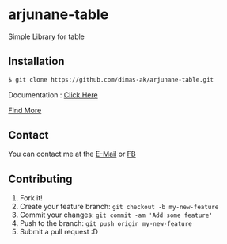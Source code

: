 # arjunane-table
Simple Library for table

## Installation

```bash
$ git clone https://github.com/dimas-ak/arjunane-table.git
```

Documentation : [Click Here](https://dimas-ak.web.app/documentation/arjunane-table)

[Find More](https://dimas-ak.web.app)

## Contact

You can contact me at the [E-Mail](mailto:dimas.awang.kusuma@gmail.com) or [FB](https://www.facebook.com/arjunane.co.id)

## Contributing

1. Fork it!
2. Create your feature branch: `git checkout -b my-new-feature`
3. Commit your changes: `git commit -am 'Add some feature'`
4. Push to the branch: `git push origin my-new-feature`
5. Submit a pull request :D